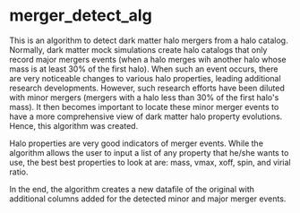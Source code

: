 # merger_detect_alg

  This is an algorithm to detect dark matter halo mergers from a halo catalog. Normally, dark matter mock simulations create halo catalogs that only record major mergers events (when a halo merges wih another halo whose mass is at least 30% of the first halo). When such an event occurs, there are very noticeable changes to various halo properties, leading additional research developments. However, such research efforts have been diluted with minor mergers (mergers with a halo less than 30% of the first halo's mass). It then becomes important to locate these minor merger events to have a more comprehensive view of dark matter halo property evolutions. Hence, this algorithm was created.
  
  Halo properties are very good indicators of merger events. While the algorithm allows the user to input a list of any property that he/she wants to use, the best best properties to look at are: mass, vmax, xoff, spin, and virial ratio. 
  
  In the end, the algorithm creates a new datafile of the original with additional columns added for the detected minor and major merger events.

